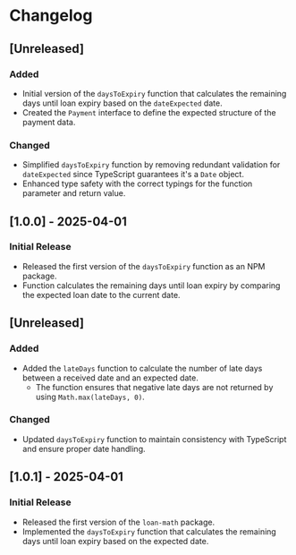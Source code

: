 # Changelog

## [Unreleased]

### Added
- Initial version of the `daysToExpiry` function that calculates the remaining days until loan expiry based on the `dateExpected` date.
- Created the `Payment` interface to define the expected structure of the payment data.

### Changed
- Simplified `daysToExpiry` function by removing redundant validation for `dateExpected` since TypeScript guarantees it's a `Date` object.
- Enhanced type safety with the correct typings for the function parameter and return value.

## [1.0.0] - 2025-04-01

### Initial Release
- Released the first version of the `daysToExpiry` function as an NPM package.
- Function calculates the remaining days until loan expiry by comparing the expected loan date to the current date.

## [Unreleased]

### Added
- Added the `lateDays` function to calculate the number of late days between a received date and an expected date. 
  - The function ensures that negative late days are not returned by using `Math.max(lateDays, 0)`.

### Changed
- Updated `daysToExpiry` function to maintain consistency with TypeScript and ensure proper date handling.

## [1.0.1] - 2025-04-01

### Initial Release
- Released the first version of the `loan-math` package.
- Implemented the `daysToExpiry` function that calculates the remaining days until loan expiry based on the expected date.

